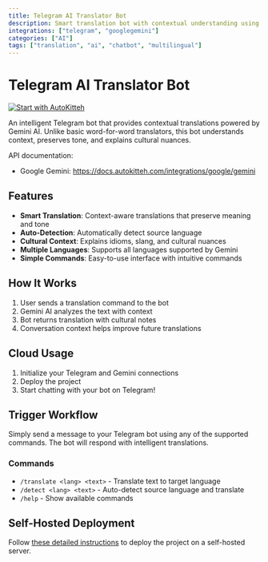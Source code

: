 ```yaml
---
title: Telegram AI Translator Bot
description: Smart translation bot with contextual understanding using Gemini AI
integrations: ["telegram", "googlegemini"]
categories: ["AI"]
tags: ["translation", "ai", "chatbot", "multilingual"]
---
```


# Telegram AI Translator Bot

[![Start with AutoKitteh](https://autokitteh.com/assets/autokitteh-badge.svg)](https://app.autokitteh.cloud/template?template-name=telegram_ai_translator)

An intelligent Telegram bot that provides contextual translations powered by Gemini AI. Unlike basic word-for-word translators, this bot understands context, preserves tone, and explains cultural nuances.

API documentation:

- Google Gemini: https://docs.autokitteh.com/integrations/google/gemini

## Features

- **Smart Translation**: Context-aware translations that preserve meaning and tone
- **Auto-Detection**: Automatically detect source language
- **Cultural Context**: Explains idioms, slang, and cultural nuances
- **Multiple Languages**: Supports all languages supported by Gemini
- **Simple Commands**: Easy-to-use interface with intuitive commands

## How It Works

1. User sends a translation command to the bot
2. Gemini AI analyzes the text with context
3. Bot returns translation with cultural notes
4. Conversation context helps improve future translations

## Cloud Usage

1. Initialize your Telegram and Gemini connections
2. Deploy the project
3. Start chatting with your bot on Telegram!

## Trigger Workflow

Simply send a message to your Telegram bot using any of the supported commands. The bot will respond with intelligent translations.

### Commands

- `/translate <lang> <text>` - Translate text to target language
- `/detect <lang> <text>` - Auto-detect source language and translate
- `/help` - Show available commands

## Self-Hosted Deployment

Follow [these detailed instructions](https://docs.autokitteh.com/get_started/deployment) to deploy the project on a self-hosted server.
